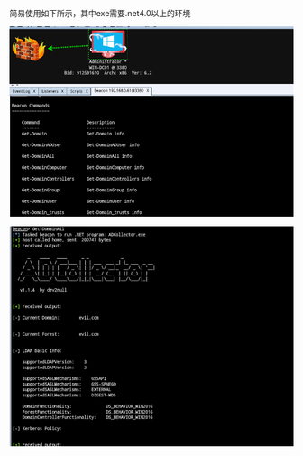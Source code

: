 简易使用如下所示，其中exe需要.net4.0以上的环境

![](%E6%88%AA%E5%9B%BE_2020-06-01_15-05-06.png)

![](%E6%88%AA%E5%9B%BE_2020-06-01_15-05-25.png)

